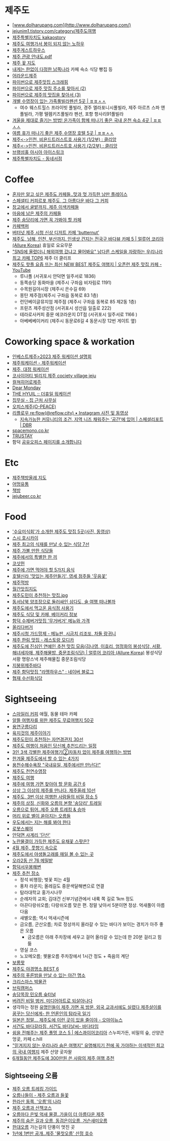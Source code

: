 제주도
======
* [www.dolharupang.com](http://www.dolharupang.com/)
* [jejunim1.tistory.com/category/제주도여행](http://jejunim1.tistory.com/category/%EC%A0%9C%EC%A3%BC%EB%8F%84%EC%97%AC%ED%96%89)
* [제주특별자치도 kakaostory](https://story.kakao.com/ch/inusjeju)
* [제주도 여행가서 봉이 되지 않는 노하우](http://ppss.kr/archives/43650)
* [제주게스트하우스](http://najeju.com/)
* [제주 관광 안내도.pdf](https://drive.google.com/file/d/1ZdhV4omNkqMGcd33H8KsiDsctHE_KxMu/view)
* [제주 꽃 지도](https://www.notion.so/c2853e7433804bbc94846f956301e8da)
* [내게는 한없이 다정한 남쪽나라](https://opentutorials.org/course/4741) 카페 숙소 식당 빵집 등
* [어라운드제주](http://aroundjeju.com/)
* [파이썬으로 제주맛집 스크래핑](https://billcoreapython.tistory.com/34)
* [파이썬으로 제주 맛집 주소를 찾아서 (2)](https://billcoreapython.tistory.com/36)
* [파이썬으로 제주의 맛집을 찾아서 (3)](https://billcoreapython.tistory.com/40)
* [개별 수영장이 있는 가족풀빌라펜션 5곳 | ㅍㅍㅅㅅ](https://ppss.kr/archives/254343)
  * 여수 웨스트힐스 프라이빗 풀빌라, 경주 엘라포니시풀빌라, 제주 아르츠 스파 앤 풀빌라, 가평 텔렘키즈풀빌라 펜션, 포항 항사리91풀빌라
* [겨울을 제대로 즐기는 방법! 온가족이 함께 떠나기 좋은 국내 온천 숙소 4곳 | ㅍㅍㅅㅅ](https://ppss.kr/archives/259112)
* [여름 휴가 떠나기 좋은 제주 수영장 호텔 5곳 | ㅍㅍㅅㅅ](https://ppss.kr/archives/254519)
* [제주<->인천, 비욘드트러스트호 사용기 (1/2부) : 클리앙](https://www.clien.net/service/board/use/17505823)
* [제주<->인천, 비욘드트러스트호 사용기 (2/2부) : 클리앙](https://www.clien.net/service/board/use/17506120)
* [브랭섬홀 아시아 아이스링크](https://jejuicerink.com/)
* [제주특별자치도 - 동네서점](https://www.bookshopmap.com/jeju)

# Coffee
* [혼자만 알고 싶은 제주도 카페들..맛과 멋 가득한 낭만 플레이스](http://media.daum.net/life/food/restaurant/newsview?newsId=20150925094905846&RIGHT_LIFE=R11)
* [스페셜티 커피르포 제주도, 그 아름다운 바다 그 커피](http://bwissue.com/cafetour/99638)
* [창고에서 귤밭까지, 제주 이색카페들](http://1boon.kakao.com/share/jejumapcafe)
* [마음에 남은 제주의 카페들](https://brunch.co.kr/@zazzseo/52)
* [제주 송당리에 가면 꼭 가봐야 할 카페](http://1boon.kakao.com/share/deerlodge)
* [카페백퍼](http://place.map.daum.net/26350894)
* [버터넛 제주 시청 신상 디저트 카페 'butternut'](https://blog.naver.com/ilowajeju/222091171722)
* [제주도, 남해, 인천, 부산까지. 인생샷 건지는 전국구 바다뷰 카페 5 | 얼루어 코리아 (Allure Korea)](https://www.allurekorea.com/2022/05/26/%EA%B7%B8%EC%A0%80-%EB%A9%8D%ED%95%98%EB%8B%88-%EC%95%89%EC%95%84%EC%9E%88%EA%B3%A0-%EC%8B%B6%EC%9D%80-%EB%B0%94%EB%8B%A4-%EB%B7%B0-%EC%B9%B4%ED%8E%98) 휴일로 요요무문
* ["SNS에 올렸더니 해외여행 갔냐고 물어봐요" 남다른 스케일을 자랑하는 우리나라 최고 카페 TOP6](https://totoba.co.kr/157) 제주 더 클리프
* [제주도 핫플 요즘 뜨는 최신 NEW BEST 제주도 여행지 | 오픈런 제주 맛집 카페 - YouTube](https://www.youtube.com/watch?v=s25zeEa2C9o)
  * 루나폴 (서귀포시 안덕면 일주서로 1836)
  * 동쪽송당 동화마을 (제주시 구좌읍 비자림로 1191)
  * 수목원길야시장 (제주시 은수길 69)
  * 몽탄 제주점(제주시 구좌읍 동복로 83 1층)
  * 런던베이글뮤지엄 제주점 (제주시 구좌읍 동복로 85 제2동 1층)
  * 프릳츠 제주성산점 (서귀포시 성산읍 일출로 222)
  * 테라로사커피 중문 에코라운지 DT점 (서귀포시 일주서로 1166 )
  * 아베베베이커리 (제주시 동문로6길 4 동문시장 12번 게이트 옆)

# Coworking space & workation
* [인베스트제주>2023 제주 워케이션 설명회](https://investjeju.or.kr/workation)
* [제주워케이션 - 제주워케이션](https://www.jejuworkation.or.kr/)
* [제주, 대정 워케이션](https://jejuworknroll.oopy.io/)
* [코사이어티 빌리지 제주 cociety village jeju](https://cocietyvillage.co.kr/)
* [컬쳐히어로제주](https://cultureherojeju.net/40)
* [Dear Monday](https://dearmonday.io/)
* [THE HYUIL :: 더휴일 워케이션](https://thehyuil.co.kr/)
* [집무실 - 집 근처 사무실](https://www.jibmusil.com/)
* [오피스제주(O-PEACE)](https://o-peace.com/)
* [리플로우 re:flow(@reflow.city) • Instagram 사진 및 동영상](https://www.instagram.com/reflow.city/)
  * [지속가능한 커뮤니티의 조건, 지역 니즈 채워주는 ‘공간’에 있어 | 스페셜리포트 | DBR](https://dbr.donga.com/article/view/1101/article_no/10863/ac/search?mibextid=Zxz2cZ)
* [spacemono.co.kr](https://www.spacemono.co.kr/)
* [TRUSTAY](https://trustay.kr/)
* 함덕 [공유오피스 페이지를 소개합니다](https://blog.naver.com/shareoffice_page/223017617349)

# Etc
* [제주책방올레 지도](http://jejugoodtravel.com/pages.php?p=2_2_1_1)
* [어멍유통](http://place.map.daum.net/1854681583)
* [책방](https://www.facebook.com/jejustory/posts/10211974102740143)
* [jejubeer.co.kr](http://jejubeer.co.kr/)

# Food
* ['수요미식회'가 소개한 제주도 맛집 5곳(사진, 동영상)](http://www.huffingtonpost.kr/2015/06/18/story_n_7608864.html)
* [스시 호시카이](http://blog.naver.com/mardukas/220400592544)
* [제주 최고의 식재를 만날 수 있는 식당 7선](http://www.huffingtonpost.kr/2015/08/20/story_n_8013322.html)
* [제주 가볼 만한 식당들](https://www.google.com/maps/d/viewer?mid=zkJkYp0Gc2tM.k6v9BEmXB5A0)
* [제주에서의 특별한 한 끼](http://media.daum.net/life/outdoor/photo/newsview?newsId=20141218133132885)
* [코삿헌](http://blog.naver.com/artzon2)
* [제주에 가면 먹어야 할 5가지 음식](http://www.huffingtonpost.kr/2016/05/19/story_n_10040452.html)
* [호텔신라 '맛있는 제주만들기', 영세 점주들 '웃음꽃'](http://media.daum.net/economic/industry/newsview?newsid=20160529110022513)
* [제주먹방](https://www.facebook.com/foodjeju)
* [월간맛집지도](http://blog.naver.com/jejubnf/220948291355)
* [제주도민이 추천하는 맛집.jpg](http://mlbpark.donga.com/mp/b.php?p=1&b=bullpen&id=201703130000658981&select=&query=&user=&site=&reply=&source=&sig=hgjXGgtY63HRKfX@hca9Gf-gghlq)
* [동서남북 양조장으로 둘러싸인 삼다도, 술 여행 떠나볼까](http://v.media.daum.net/v/20170418104544259)
* [제주도에서 먹고온 음식점 사용기](https://www.clien.net/service/board/use/10748210)
* [제주도 식당 및 카페, 베이커리 정보](https://docs.google.com/spreadsheets/d/17PIrAN80zpt8Q7tg-jCC3shyv0P-YzoBhispqMrf22Y)
* [함덕 수제버거맛집 '무거버거' 메뉴와 가격](https://blog.naver.com/lingfei0212/222321921764)
* [올리다버거](https://blog.naver.com/yinjung7777/222224733506)
* [제주시청 가드망제 - 메뉴판, 시금치 리조또, 차돌 랑귀니](https://langueihr.tistory.com/31)
* [제주 한림 맛집 - 레스토랑 모디카](https://blog.naver.com/gorgeous_ha/221383368789)
* [제주도에 진심인 연예인 추천 맛집 모음(김나영, 이효리, 엄정화의 봉성식당, 서황, 해녀세자매, 제주해물밥, 중문조림식당) | 얼루어 코리아 (Allure Korea)](https://www.allurekorea.com/2022/07/28/%EC%A0%9C%EC%A3%BC%EB%8F%84%EC%97%90-%EC%A7%84%EC%8B%AC%EC%9D%B8-%EC%85%80%EB%9F%BD%EB%93%A4%EC%9D%98-%EB%A7%9B%EC%A7%91-%EB%A6%AC%EC%8A%A4%ED%8A%B8-5/) 봉성식당 서황 명랑스낵 제주해물집 중문조림식당
* [지붕위제주바다](https://www.visitjeju.net/kr/detail/view?contentsid=CNTS_000000000020381)
* [제주 함덕맛집 "라멩하우스" : 네이버 블로그](https://blog.naver.com/makafood/221454420625)
* [협재 수선화식당](https://www.youtube.com/shorts/DVFveRrwzlM)

# Sightseeing
* [스마일러 커피](http://place.map.daum.net/24370496) 애월, 동물 테마 카페
* [알뜰 여행자를 위한 제주도 무료여행지 50곳](http://jejuin.tistory.com/m/1764)
* [용연구름다리](http://place.map.daum.net/12354187)
* [육지것의 제주이야기](https://brunch.co.kr/magazine/unexploredjeju)
* [제주도민이 추천하는 자연경관지 30선](http://jejunim1.tistory.com/m/post/668)
* [제주도 여행이 처음인 당신께 추천드리는 일정](http://jejunim1.tistory.com/557)
* [3인 3색 각별한 제주여행기②자동차 없이 제주를 여행하는 방법](http://media.daum.net/life/outdoor/travel/newsview?newsId=20141223134636604&RIGHT_LIFE=R9)
* [한겨울 제주도에서 할 수 있는 4가지](http://www.huffingtonpost.kr/2015/01/18/----_n_6495230.html)
* [용천수해수욕장 "국내유일, 제주에서만 만난다!"](https://brunch.co.kr/@tuburkis/21)
* [제주도 천연수영장](http://jejuin.tistory.com/1719)
* [제주도 여행](http://blanchepoupe.tistory.com/tag/%EC%A0%9C%EC%A3%BC%EB%8F%84%20%EC%97%AC%ED%96%89)
* [제주에 여행 가면 찾아야 할 문화 공간 6](http://www.huffingtonpost.kr/2015/10/02/story_n_8231422.html)
* [상상 그 이상의 제주를 만나다, 제주올레 10선](http://media.daum.net/life/outdoor/travel/newsview?newsId=20151109000212555)
* [제주도, 3번 이상 여행한 사람들의 비밀 장소 5](https://univ20.com/10375)
* [제주의 상징, 신화와 오름의 본향 '송당리' 트레일](http://media.daum.net/life/outdoor/travel/newsview?newsId=20150707195615454&RIGHT_LIFE=R4)
* [오름으로 튀어..제주 오름 트레킹 & 승마](http://media.daum.net/life/outdoor/travel/newsview?newsId=20160118174318912)
* [머리 위로 별이 쏟아지는 오름들](http://1boon.kakao.com/share/jejumaporm)
* [우도에서는 지는 해를 봐야 한다](http://media.daum.net/life/outdoor/photo/newsview?newsId=20161007000810569)
* [로봇스퀘어](http://place.map.daum.net/999857888)
* [안덕면 사계리 '단산'](http://m.ihalla.com/Article/Read/1431615600499678254)
* [노란물결이 가득한 제주도 유채꽃 스팟은?](http://1boon.kakao.com/share/rapemap)
* [4월 제주, 풋향기 속으로](http://v.media.daum.net/v/20170323000412853)
* [제주도에서 야생돌고래를 매일 볼 수 있는 곳](http://m.blog.naver.com/dailylooksnap/220984535991)
* [오라2동 산 76 메밀밭](http://place.map.daum.net/195827111)
* [함덕서우봉해변](http://huni-go.tistory.com/72)
* [제주 추천 장소](http://mlbpark.donga.com/mp/b.php?p=1&b=bullpen&id=201709170008909347&select=&query=&user=&site=&reply=&source=&sig=h6jXGf2gg3eRKfX@hca9Rg-gLmlq)
  * 정석 비행장; 벚꽃 피는 4월
  * 풍차 라운지; 올레길도 중문색달해변으로 연결
  * 탐라대학교 홍가시나무
  * 순례자의 교회; 김대건 신부기념관에서 내륙 쪽 길로 1km 정도
  * 아끈다랑쉬오름; 다랑쉬오름 맞은 편. 정말 낮아서 5분이면 정상. 억새풀이 아름다움
  * 새별오름; 역시 억새시즌에
  * 금오름, 군산오름; 차로 정상까지 올라갈 수 있는 바다가 보이는 경치가 아주 좋은 오름
    * 금오름은 아래 주차장에 세우고 걸어 올라갈 수 있는데 한 20분 걸리고 힘듦
  * 영실 코스
  * 노꼬메오름; 궷물오름 주차장에서 1시간 정도 + 죽음의 계단
* [보롬왓](http://pgs1071.tistory.com/4477)
* [제주도 야경명소 BEST 6](https://brunch.co.kr/@gorrajeju/38)
* [제주의 푸른밤을 만날 수 있는 야간 명소](https://1boon.daum.net/jejuwithkakao/nightofjeju)
* [크리스마스 박물관](https://www.instagram.com/p/Bca6-Kvn6bN/)
* [브릭캠퍼스](https://www.facebook.com/brickcampusjeju/)
* [송당목장 민오름 숲터널](https://brunch.co.kr/@architect-shlee/934)
* [버려진 비밀 벙커, 미디어아트로 되살아나다](http://v.media.daum.net/v/20180606044504550)
* 생각하는 정원 [유명인들이 제주 가면 꼭 방문, 외국 교과서에도 실렸다 제주살이를 꿈꾸는 당신에게- 한 언론인의 탐라국 일기](https://news.v.daum.net/v/20210727185100373)
* [일본은 정말... 제주도에 이런 곳이 있을 줄이야 - 오마이뉴스](http://www.ohmynews.com/NWS_Web/View/at_pg.aspx?CNTN_CD=A0002765375)
* [서건도 바다갈라짐, 서건도 바다날씨- 바다타임](https://www.badatime.com/s-238-2.html)
* [쉼을 전해주는 제주 풀멍 코스 5 | 에스콰이어코리아](https://www.esquirekorea.co.kr/article/66836) 스누피가든, 비밀의 숲, 산양큰엉곶, 카페 c.hill
* ["믿겨지지 않는 우리나라 숨은 여행지" 유명해지기 전에 꼭 가야하는 이색적인 최고의 국내 여행지](https://totoba.co.kr/168) 제주 산양 곶자왈
* [6개월동안 제주도에 300만원 쓴 사람의 제주 여행 추천](https://brobronews.cafe24.com/?p=969)

## Sightseeing 오름
* [제주 오름 트레킹 가이드](https://github.com/hyunjun/bookmarks/blob/master/books/jeju_orm.md)
* [오름나들이 - 제주 오름과 들꽃](http://www.ormstory.kr/)
* [한라산 동쪽, '오름'의 나라](http://media.daum.net/life/outdoor/travel/newsview?newsId=20150709095818536&RIGHT_LIFE=R7)
* [제주 오름과 산책코스](https://www.clien.net/service/board/lecture/10900390?po=0&od=T31&sk=&sv=&category=&groupCd=)
* [오름마다 은빛 억새 물결..가을이 더 아름다운 제주](http://media.daum.net/life/outdoor/travel/newsview?newsId=20161011110210848)
* [제주의 숨은 길과 오름, 동검은이오름, 거슨새미오름](https://brunch.co.kr/@koreatrail/91)
* [한대오름](http://place.map.daum.net/8134820) 가는길의 단풍이 멋진 곳
* [1년에 1번만 공개‥제주 '물찻오름' 산정 호수](https://imnews.imbc.com/replay/2024/nwdesk/article/6608031_36515.html)
